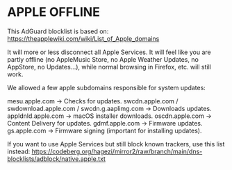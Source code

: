 # APPLE OFFLINE

This AdGuard blocklist is based on:
https://theapplewiki.com/wiki/List_of_Apple_domains

It will more or less disconnect all Apple Services. It will feel like you are partly offline (no AppleMusic Store, no Apple Weather Updates, no AppStore, no Updates...), while normal browsing in Firefox, etc. will still work.

We allowed a few apple subdomains responsible for system updates:

mesu.apple.com → Checks for updates.
swcdn.apple.com / swdownload.apple.com / swcdn.g.aaplimg.com → Downloads updates.
appldnld.apple.com → macOS installer downloads.
oscdn.apple.com → Content Delivery for updates.
gdmf.apple.com → Firmware updates.
gs.apple.com → Firmware signing (important for installing updates).

If you want to use Apple Services but still block known trackers, use this list instead:
https://codeberg.org/hagezi/mirror2/raw/branch/main/dns-blocklists/adblock/native.apple.txt
